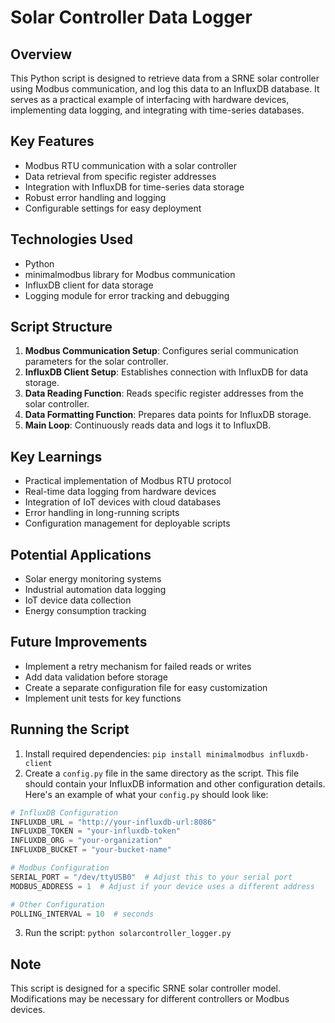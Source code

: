 # Solar Controller Data Logger

## Overview
This Python script is designed to retrieve data from a SRNE solar controller using Modbus communication, and log this data to an InfluxDB database. It serves as a practical example of interfacing with hardware devices, implementing data logging, and integrating with time-series databases.

## Key Features
- Modbus RTU communication with a solar controller
- Data retrieval from specific register addresses
- Integration with InfluxDB for time-series data storage
- Robust error handling and logging
- Configurable settings for easy deployment

## Technologies Used
- Python
- minimalmodbus library for Modbus communication
- InfluxDB client for data storage
- Logging module for error tracking and debugging

## Script Structure
1. **Modbus Communication Setup**: Configures serial communication parameters for the solar controller.
2. **InfluxDB Client Setup**: Establishes connection with InfluxDB for data storage.
3. **Data Reading Function**: Reads specific register addresses from the solar controller.
4. **Data Formatting Function**: Prepares data points for InfluxDB storage.
5. **Main Loop**: Continuously reads data and logs it to InfluxDB.

## Key Learnings
- Practical implementation of Modbus RTU protocol
- Real-time data logging from hardware devices
- Integration of IoT devices with cloud databases
- Error handling in long-running scripts
- Configuration management for deployable scripts

## Potential Applications
- Solar energy monitoring systems
- Industrial automation data logging
- IoT device data collection
- Energy consumption tracking

## Future Improvements
- Implement a retry mechanism for failed reads or writes
- Add data validation before storage
- Create a separate configuration file for easy customization
- Implement unit tests for key functions

## Running the Script
1. Install required dependencies: `pip install minimalmodbus influxdb-client`
2. Create a `config.py` file in the same directory as the script. This file should contain your InfluxDB information and other configuration details. Here's an example of what your `config.py` should look like:

```python
# InfluxDB Configuration
INFLUXDB_URL = "http://your-influxdb-url:8086"
INFLUXDB_TOKEN = "your-influxdb-token"
INFLUXDB_ORG = "your-organization"
INFLUXDB_BUCKET = "your-bucket-name"

# Modbus Configuration
SERIAL_PORT = "/dev/ttyUSB0"  # Adjust this to your serial port
MODBUS_ADDRESS = 1  # Adjust if your device uses a different address

# Other Configuration
POLLING_INTERVAL = 10  # seconds
```

3. Run the script: `python solarcontroller_logger.py`

## Note
This script is designed for a specific SRNE solar controller model. Modifications may be necessary for different controllers or Modbus devices.
